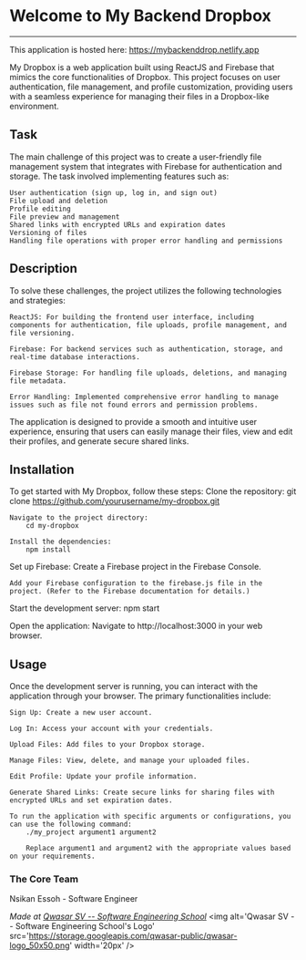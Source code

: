 # Welcome to My Backend Dropbox
***

This application is hosted here: https://mybackenddrop.netlify.app

My Dropbox is a web application built using ReactJS and Firebase that mimics the core functionalities of Dropbox. This project focuses on user authentication, file management, and profile customization, providing users with a seamless experience for managing their files in a Dropbox-like environment.



## Task

The main challenge of this project was to create a user-friendly file management system that integrates with Firebase for authentication and storage. The task involved implementing features such as:

    User authentication (sign up, log in, and sign out)
    File upload and deletion
    Profile editing
    File preview and management
    Shared links with encrypted URLs and expiration dates
    Versioning of files
    Handling file operations with proper error handling and permissions


## Description
To solve these challenges, the project utilizes the following technologies and strategies:

    ReactJS: For building the frontend user interface, including components for authentication, file uploads, profile management, and file versioning.

    Firebase: For backend services such as authentication, storage, and real-time database interactions.

    Firebase Storage: For handling file uploads, deletions, and managing file metadata.

    Error Handling: Implemented comprehensive error handling to manage issues such as file not found errors and permission problems.

The application is designed to provide a smooth and intuitive user experience, ensuring that users can easily manage their files, view and edit their profiles, and generate secure shared links.


## Installation
To get started with My Dropbox, follow these steps:
    Clone the repository:
        git clone https://github.com/yourusername/my-dropbox.git

    Navigate to the project directory:
        cd my-dropbox

    Install the dependencies:
        npm install

Set up Firebase:
    Create a Firebase project in the Firebase Console.

    Add your Firebase configuration to the firebase.js file in the project. (Refer to the Firebase documentation for details.)

Start the development server:
    npm start

Open the application:
    Navigate to http://localhost:3000 in your web browser.


## Usage
Once the development server is running, you can interact with the application through your browser. The primary functionalities include:

    Sign Up: Create a new user account.

    Log In: Access your account with your credentials.
    
    Upload Files: Add files to your Dropbox storage.

    Manage Files: View, delete, and manage your uploaded files.

    Edit Profile: Update your profile information.

    Generate Shared Links: Create secure links for sharing files with encrypted URLs and set expiration dates.

    To run the application with specific arguments or configurations, you can use the following command:
        ./my_project argument1 argument2

        Replace argument1 and argument2 with the appropriate values based on your requirements.



### The Core Team

Nsikan Essoh - Software Engineer


<span><i>Made at <a href='https://qwasar.io'>Qwasar SV -- Software Engineering School</a></i></span>
<span><img alt='Qwasar SV -- Software Engineering School's Logo' src='https://storage.googleapis.com/qwasar-public/qwasar-logo_50x50.png' width='20px' /></span>
